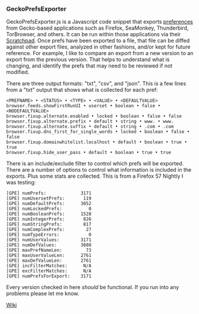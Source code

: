 ### GeckoPrefsExporter

GeckoPrefsExporter.js is a Javascript code snippet that exports [preferences](https://developer.mozilla.org/en-US/docs/Mozilla/Preferences) from Gecko-based applications such as Firefox, SeaMonkey, Thunderbird, TorBrowser, and others.  It can be run within those applications via their [Scratchpad](https://developer.mozilla.org/en-US/docs/Tools/Scratchpad).  Once prefs have been exported to a file, that file can be diffed against other export files, analyzed in other fashions, and/or kept for future reference.  For example, I like to compare an export from a new version to an export from the previous version.  That helps to understand what is changing, and identify the prefs that may need to be reviewed if not modified.

There are three output formats: "txt", "csv", and "json".  This is a few lines from a "txt" output that shows what is collected for each pref:

```
<PREFNAME> • <STATUS> • <TYPE> • <VALUE> • <DEFAULTVALUE>
browser.feeds.showFirstRunUI • userset • boolean • false • <NODEFAULTVALUE>
browser.fixup.alternate.enabled • locked • boolean • false • false
browser.fixup.alternate.prefix • default • string • www. • www.
browser.fixup.alternate.suffix • default • string • .com • .com
browser.fixup.dns_first_for_single_words • locked • boolean • false • false
browser.fixup.domainwhitelist.localhost • default • boolean • true • true
browser.fixup.hide_user_pass • default • boolean • true • true
```

There is an include/exclude filter to control which prefs will be exported.  There are a number of options to control what information is included in the exports.  Plus some stats are collected.  This is from a Firefox 57 Nightly I was testing:

```
[GPE] numPrefs:             3171
[GPE] numUsersetPrefs:       119
[GPE] numDefaultPrefs:      3052
[GPE] numLockedPrefs:          0
[GPE] numBooleanPrefs:      1528
[GPE] numIntegerPrefs:       826
[GPE] numStringPrefs:        817
[GPE] numComplexPrefs:        27
[GPE] numTypeErrors:           0
[GPE] numUserValues:        3171
[GPE] numDefValues:         3080
[GPE] maxPrefNameLen:         73
[GPE] maxUserValueLen:      2761
[GPE] maxDefValueLen:       2761
[GPE] incFilterMatches:      N/A
[GPE] excFilterMatches:      N/A
[GPE] numPrefsForExport:    3171
```

Every version checked in here *should* be functional.  If you run into any problems please let me know.

[Wiki](https://github.com/Theemim/GeckoPrefsExporter/wiki)

